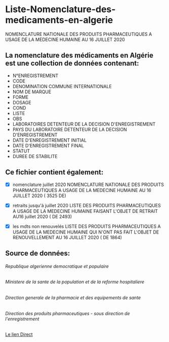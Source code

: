 # Liste-Nomenclature-des-medicaments-en-algerie
NOMENCLATURE NATIONALE DES PRODUITS PHARMACEUTIQUES A USAGE DE LA MEDECINE HUMAINE AU 16 JUILLET 2020

## La nomenclature des médicaments en Algérie est une collection de données contenant:

- N°ENREGISTREMENT
- CODE
- DENOMINATION COMMUNE INTERNATIONALE
- NOM DE MARQUE
- FORME
- DOSAGE
- COND
- LISTE
- OBS
- LABORATOIRES DETENTEUR DE LA DECISION D'ENREGISTREMENT
- PAYS DU LABORATOIRE DETENTEUR DE LA DECISION D'ENREGISTREMENT
- DATE D'ENREGISTREMENT INITIAL 
- DATE D'ENREGISTREMENT FINAL
- STATUT
- DUREE DE STABILITE

## Ce fichier contient également:

- [x] nomenclature juillet 2020
NOMENCLATURE NATIONALE DES PRODUITS PHARMACEUTIQUES A USAGE DE LA MEDECINE HUMAINE AU 16 JUILLET 2020  ( 3525 DE)

- [x] retraits jusqu'à juillet 2020
LISTE DES PRODUITS PHARMACEUTIQUES A USAGE DE LA MEDECINE HUMAINE FAISANT L'OBJET DE RETRAIT AU16 juillet 2020 ( DE 2493)

- [x] les mdts non renouvelés
LISTE DES PRODUITS PHARMACEUTIQUES A USAGE DE LA MEDECINE HUMAINE QUI N'ONT PAS FAIT L'OBJET DE RENOUVELLEMENT  AU 16 JUILLET 2020 ( DE 1864)

## Source de données:
###### Republique algerienne democratique et populaire 		
###### Ministere de la sante de la population et de la reforme hospitaliere
###### Direction generale de la pharmacie et des equipements de sante
###### Direction des produits pharmaceutiques - sous direction de l'enregistrement

[Le lien Direct](https://www.sante.gov.dz/)
